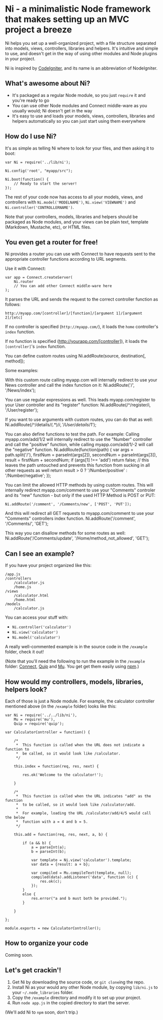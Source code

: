 Ni - a minimalistic Node framework that makes setting up an MVC project a breeze
================================================================================

Ni helps you set up a well-organized project, with a file structure separated into models, views, controllers, libraries and helpers. It's intuitive and simple to use, and doesn't get in the way of using other modules and Node plugins in your project.

Ni is inspired by [CodeIgniter](http://codeigniter.com/), and its name is an abbreviation of NodeIgniter.

What's awesome about Ni?
---------------------------

* It's packaged as a regular Node module, so you just `require` it and you're ready to go
* You can use other Node modules and Connect middle-ware as you usually would; Ni doesn't get in the way
* It's easy to use and loads your models, views, controllers, libraries and helpers automatically so you can just start using them everywhere

How do I use Ni?
-------------------

It's as simple as telling Ni where to look for your files, and then asking it to boot:

    var Ni = require('../lib/ni');

    Ni.config('root', "myapp/src");

    Ni.boot(function() {
        // Ready to start the server!
    });

The rest of your code now has access to all your models, views, and controllers with `Ni.model('MODELNAME')`, `Ni.view('VIEWNAME')` and `Ni.controller('CONTROLLERNAME')`.

Note that your controllers, models, libraries and helpers should be packaged as Node modules, and your views can be plain text, template (Markdown, Mustache, etc), or HTML files.

You even get a router for free!
-------------------------------

Ni provides a router you can use with Connect to have requests sent to the appropriate controller functions according to URL segments.

Use it with Connect:

    var app = Connect.createServer(
        Ni.router
        // You can add other Connect middle-ware here
    );

It parses the URL and sends the request to the correct controller function as follows:

    http://myapp.com/[controller]/[function]/[argument 1]/[argument 2]/[etc]

If no controller is specified (`http://myapp.com/`), it loads the `home` controller's `index` function.

If no function is specified (http://yourapp.com/[controller]), it loads the `[controller]`'s `index` function.

You can define custom routes using Ni.addRoute(source, destination[, method]);

Some examples:

With this custom route calling myapp.com will internally redirect to use your News controller and call the index function on it:
    Ni.addRoute('/', '/News/index');

You can use regular expressions as well. This leads myapp.com/register to your User controller and its "register" function:
    Ni.addRoute(/^\/register/i, '/User/register');

If you want to use arguments with custom routes, you can do that as well:
    Ni.addRoute(/^\/details\/(.*)$/i, '/User/details/$1');

You can also define functions to test the path. For example:
Calling myapp.com/add/1/2 will internally redirect to use the "Number" controller and call the "positive" function, while calling 
myapp.com/add/1/-2 will call the "negative" function.
	Ni.addRoute(function(path) {
	    var args = path.split('/'),
	    firstNum = parseInt(args[2]),
	    secondNum = parseInt(args[3]),
	    result = firstNum + secondNum;
        if (args[1] !== 'add')
            return false; // this leaves the path untouched and prevents this function from sucking in all other requests as well
	    return result > 0 ? '/Number/positive' : '/Number/negative';
	});

You can limit the allowed HTTP methods by using custom routes. 
This will internally redirect myapp.com/comment to use your "Comments" controler and its "new" function - but only if the used HTTP Method is POST or PUT:

    Ni.addRoute('/comment', '/Comments/new', ['POST', 'PUT']);

And this will redirect all GET requests to myapp.com/comment to use your "Comments" controllers index function.
    Ni.addRoute('/comment', '/Comments/', 'GET');

This way you can disallow methods for some routes as well:
    Ni.addRoute('/Comments/update', '/Home/method_not_allowed', 'GET');

Can I see an example?
---------------------

If you have your project organized like this:

    /app.js
    /controllers
        /calculator.js
        /home.js
    /views
        /calculator.html
        /home.html
    /models
        /calculator.js

You can access your stuff with:

* `Ni.controller('calculator')`
* `Ni.view('calculator')`
* `Ni.model('calculator')`

A really well-commented example is in the source code in the `/example` folder, check it out!

(Note that you'll need the following to run the example in the `/example` folder: [Connect](https://github.com/senchalabs/Connect), [Quip](https://github.com/caolan/quip) and [Mu](https://github.com/raycmorgan/Mu). You get get them easily using [npm](https://github.com/isaacs/npm).)

How would my controllers, models, libraries, helpers look?
-------------------------------------------------------

Each of those is just a Node module. For example, the calculator controller mentioned above (in the `/example` folder) looks like this:

    var Ni = require('../../lib/ni'),
        Mu = require('mu'),
        Quip = require('quip');

    var CalculatorController = function() {
        
        /*
         *  This function is called when the URL does not indicate a function to
         *  be called, so it would look like /calculator.
         */

        this.index = function(req, res, next) {

            res.ok('Welcome to the calculator!');

        }

        /*
         *  This function is called when the URL indicates "add" as the function
         *  to be called, so it would look like /calculator/add.
         *
         *  For example, loading the URL /calculator/add/4/5 would call the below
         *  function with a = 4 and b = 5.
         */
        
        this.add = function(req, res, next, a, b) {

            if (a && b) {
                a = parseInt(a);
                b = parseInt(b);

                var template = Ni.view('calculator').template;
                var data = {result: a + b};

                var compiled = Mu.compileText(template, null);
                compiled(data).addListener('data', function (c) {
                    res.ok(c);
                });
            }
            else {
                res.error("a and b must both be provided.");
            }

        }

    };

    module.exports = new CalculatorController();

How to organize your code
-------------------------

Coming soon.

Let's get crackin'!
-------------------

1. Get Ni by downloading the source code, or `git clone`ing the repo. 
2. Install Ni as your would any other Node module, by copying `lib/ni.js` to your `~/.node_libraries` folder.
3. Copy the `/example` directory and modify it to set up your project.
4. Run `node app.js` in the copied directory to start the server.

(We'll add Ni to `npm` soon, don't trip.)
